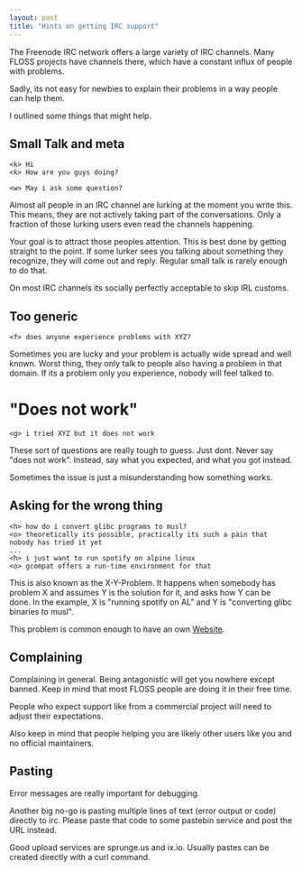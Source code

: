 ```yaml
---
layout: post
title: "Hints on getting IRC support"
---
```


The Freenode IRC network offers a large variety of IRC channels.
Many FLOSS projects have channels there, which have a constant influx of people with problems.

Sadly, its not easy for newbies to explain their problems in a way people can help them.

I outlined some things that might help.

## Small Talk and meta

```
<k> Hi
<k> How are you guys doing?
```

```
<w> May i ask some question?
```

Almost all people in an IRC channel are lurking at the moment you write this.
This means, they are not actively taking part of the conversations.
Only a fraction of those lurking users even read the channels happening.

Your goal is to attract those peoples attention.
This is best done by getting straight to the point.
If some lurker sees you talking about something they recognize, they will come out and reply.
Regular small talk is rarely enough to do that.

On most IRC channels its socially perfectly acceptable to skip IRL customs.

## Too generic

```
<f> does anyone experience problems with XYZ?
```

Sometimes you are lucky and your problem is actually wide spread and well known.
Worst thing, they only talk to people also having a problem in that domain.
If its a problem only you experience, nobody will feel talked to.

# "Does not work"

```
<g> i tried XYZ but it does not work
```

These sort of questions are really tough to guess.
Just dont.
Never say "does not work".
Instead, say what you expected, and what you got instead.

Sometimes the issue is just a misunderstanding how something works.

## Asking for the wrong thing

```
<h> how do i convert glibc programs to musl?
<o> theoretically its possible, practically its such a pain that nobody has tried it yet
...
<h> i just want to run spotify on alpine linux
<o> gcompat offers a run-time environment for that
```

This is also known as the X-Y-Problem.
It happens when somebody has problem X and assumes Y is the solution for it, and asks how Y can be done.
In the example, X is "running spotify on AL" and Y is "converting glibc binaries to musl".

This problem is common enough to have an own [Website](http://xyproblem.info/).

## Complaining

Complaining in general.
Being antagonistic will get you nowhere except banned.
Keep in mind that most FLOSS people are doing it in their free time.

People who expect support like from a commercial project will need to adjust their expectations.

Also keep in mind that people helping you are likely other users like you and no official maintainers.

## Pasting

Error messages are really important for debugging.

Another big no-go is pasting multiple lines of text (error output or code) directly to irc.
Please paste that code to some pastebin service and post the URL instead.

Good upload services are sprunge.us and ix.io.
Usually pastes can be created directly with a curl command.
